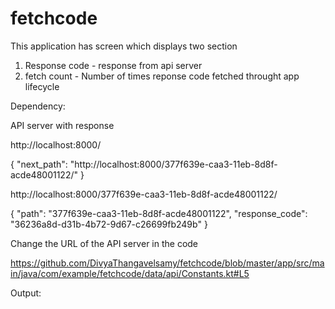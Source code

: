 # fetchcode

This application has screen which displays two section
1. Response code - response from api server
2. fetch count - Number of times reponse code fetched throught app lifecycle


Dependency:

API server with response 

http://localhost:8000/

{
"next_path": "http://localhost:8000/377f639e-caa3-11eb-8d8f-acde48001122/"
}

http://localhost:8000/377f639e-caa3-11eb-8d8f-acde48001122/

{
"path": "377f639e-caa3-11eb-8d8f-acde48001122",
"response_code": "36236a8d-d31b-4b72-9d67-c26699fb249b"
}


Change the URL of the API server in the code 

https://github.com/DivyaThangavelsamy/fetchcode/blob/master/app/src/main/java/com/example/fetchcode/data/api/Constants.kt#L5


Output:


